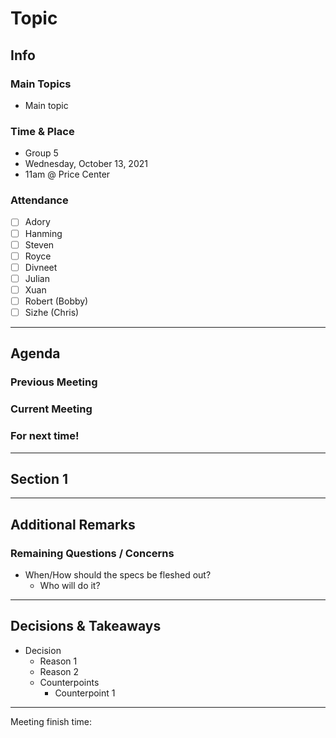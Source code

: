 # Topic

## Info
### Main Topics
- Main topic

### Time & Place
- Group 5
- Wednesday, October 13, 2021  
- 11am @ Price Center

### Attendance
- [ ] Adory 
- [ ] Hanming
- [ ] Steven
- [ ] Royce
- [ ] Divneet
- [ ] Julian
- [ ] Xuan
- [ ] Robert (Bobby)
- [ ] Sizhe (Chris)

--- 

## Agenda
### Previous Meeting

### Current Meeting

### For next time!

---

## Section 1

---

## Additional Remarks
### Remaining Questions / Concerns
- When/How should the specs be fleshed out?
  - Who will do it?

--- 

## Decisions & Takeaways
- Decision
  - Reason 1
  - Reason 2
  - Counterpoints
    - Counterpoint 1

---

Meeting finish time: